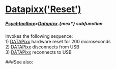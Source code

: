 # [Datapixx('Reset')](Datapixx-Reset) 
##### [Psychtoolbox](Pyschtoolbox)>[Datapixx](Datapixx).{mex*} subfunction


Invokes the following sequence:  
    1) [DATAPixx](DATAPixx) hardware reset for 200 microseconds  
    2) [DATAPixx](DATAPixx) disconnects from USB  
    3) [DATAPixx](DATAPixx) reconnects to USB  
  


###See also:


